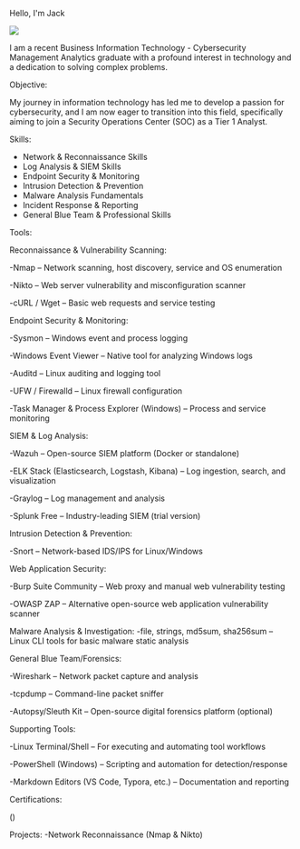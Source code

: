Hello, I'm Jack

<a href="https://linkedin.com/in/jack-obszarny/"><img src="https://img.shields.io/badge/-LinkedIn-0072b1?&style=for-the-badge&logo=linkedin&logoColor=white" /></a>

I am a recent Business Information Technology - Cybersecurity Management Analytics graduate with a profound interest in technology and a dedication to solving complex problems.

Objective:

My journey in information technology has led me to develop a passion for cybersecurity, and I am now eager to transition into this field, specifically aiming to join a Security Operations Center (SOC) as a Tier 1 Analyst.

Skills:

- Network & Reconnaissance Skills
- Log Analysis & SIEM Skills
- Endpoint Security & Monitoring
- Intrusion Detection & Prevention
- Malware Analysis Fundamentals
- Incident Response & Reporting
- General Blue Team & Professional Skills

Tools:

Reconnaissance & Vulnerability Scanning:

-Nmap – Network scanning, host discovery, service and OS enumeration

-Nikto – Web server vulnerability and misconfiguration scanner

-cURL / Wget – Basic web requests and service testing


Endpoint Security & Monitoring:

-Sysmon – Windows event and process logging

-Windows Event Viewer – Native tool for analyzing Windows logs

-Auditd – Linux auditing and logging tool

-UFW / Firewalld – Linux firewall configuration

-Task Manager & Process Explorer (Windows) – Process and service monitoring


SIEM & Log Analysis:

-Wazuh – Open-source SIEM platform (Docker or standalone)

-ELK Stack (Elasticsearch, Logstash, Kibana) – Log ingestion, search, and visualization

-Graylog – Log management and analysis

-Splunk Free – Industry-leading SIEM (trial version)


Intrusion Detection & Prevention:

-Snort – Network-based IDS/IPS for Linux/Windows


Web Application Security:

-Burp Suite Community – Web proxy and manual web vulnerability testing

-OWASP ZAP – Alternative open-source web application vulnerability scanner

Malware Analysis & Investigation:
-file, strings, md5sum, sha256sum – Linux CLI tools for basic malware static analysis



General Blue Team/Forensics:

-Wireshark – Network packet capture and analysis

-tcpdump – Command-line packet sniffer

-Autopsy/Sleuth Kit – Open-source digital forensics platform (optional)

Supporting Tools: 

-Linux Terminal/Shell – For executing and automating tool workflows

-PowerShell (Windows) – Scripting and automation for detection/response

-Markdown Editors (VS Code, Typora, etc.) – Documentation and reporting
  
Certifications:

()
    
Projects:
-Network Reconnaissance (Nmap & Nikto)
